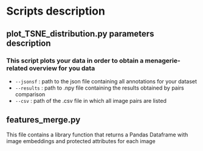 # Scripts description

## plot_TSNE_distribution.py parameters description
### This script plots your data in order to obtain a menagerie-related overview for you data
 - `--jsonsf` : path to the json file containing all annotations for your dataset
 - `--results` : path to .npy file containing the results obtained by pairs comparison
 - `--csv` : path of the .csv file in which all image pairs are listed

## features_merge.py 
This file contains a library function that returns a Pandas Dataframe with image embeddings and protected attributes for each image
 